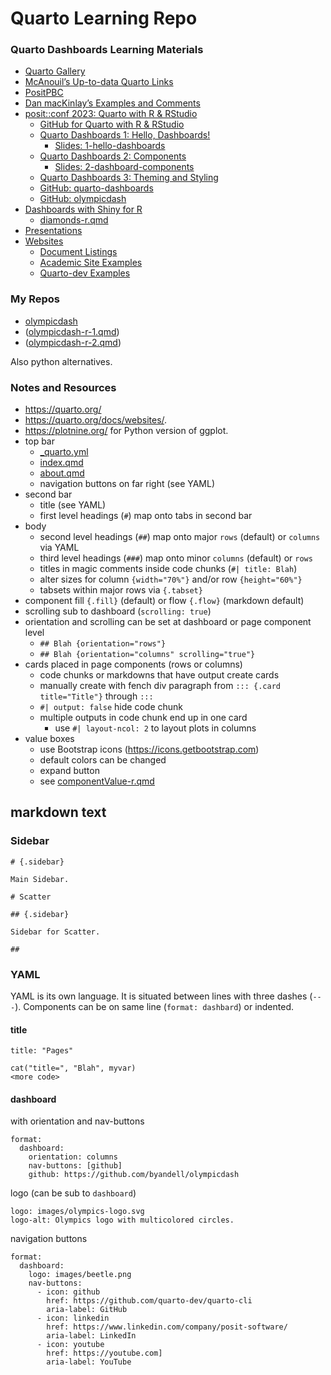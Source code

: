 # Quarto Learning Repo

### Quarto Dashboards Learning Materials

-   [Quarto Gallery](https://quarto.org/docs/gallery/)
-   [McAnouil’s Up-to-data Quarto Links](https://github.com/mcanouil/awesome-quarto)
-   [PositPBC](https://www.youtube.com/@PositPBC)
-   [Dan macKinlay’s Examples and Comments](https://danmackinlay.name/notebook/quarto_websites.html)
-   [posit::conf 2023: Quarto with R & RStudio](https://posit-conf-2023.github.io/quarto-r/)
    -   [GitHub for Quarto with R & RStudio](https://github.com/posit-conf-2023/quarto-r)
    -   [Quarto Dashboards 1: Hello, Dashboards!](https://www.youtube.com/watch?v=HW7QbqI4fH0)
        -   [Slides: 1-hello-dashboards](https://mine.quarto.pub/quarto-dashboards/1-hello-dashboards)
    -   [Quarto Dashboards 2: Components](https://www.youtube.com/watch?v=KdsQgwaY950)
        -   [Slides: 2-dashboard-components](https:///mine.quarto.pub/quarto-dashboards/2-dashboard-components)
    -   [Quarto Dashboards 3: Theming and Styling](https://www.youtube.com/watch?v=NigWSB-jG4Y)
    -   [GitHub: quarto-dashboards](https://github.com/mine-cetinkaya-rundel/quarto-dashboards)
    -   [GitHub: olympicdash](https://github.com/mine-cetinkaya-rundel/olympicdash)
-   [Dashboards with Shiny for R](https://quarto.org/docs/dashboards/interactivity/shiny-r.html)
    -   [diamonds-r.qmd](https://github.com/byandell/quarto/blob/main/diamonds-r.qmd)
-   [Presentations](https://quarto.org/docs/presentations/)
-   [Websites](https://quarto.org/docs/websites/)
    -   [Document Listings](https://quarto.org/docs/websites/website-listings.html)
    -   [Academic Site Examples](https://drganghe.github.io/quarto-academic-site-examples.html)
    -   [Quarto-dev Examples](https://github.com/quarto-dev/quarto-examples?tab=readme-ov-file)

### My Repos

-   [olympicdash](https://github.com/byandell/olympicdash)
-   ([olympicdash-r-1.qmd](https://github.com/byandell/olympicdash/blob/main/olympicdash-r-1.qmd))
-   ([olympicdash-r-2.qmd](https://github.com/byandell/olympicdash/blob/main/olympicdash-r-2.qmd))

Also python alternatives.

### Notes and Resources

-   <https://quarto.org/>
-   <https://quarto.org/docs/websites/>.
-   <https://plotnine.org/> for Python version of ggplot.
-   top bar
    -   [_quarto.yml](https://github.com/byandell/quarto/blob/main/_quarto.yml)
    -   [index.qmd](https://github.com/byandell/quarto/blob/main/index.qmd)
    -   [about.qmd](https://github.com/byandell/quarto/blob/main/about.qmd)
    -   navigation buttons on far right (see YAML)
-   second bar
    -   title (see YAML)
    -   first level headings (`#`) map onto tabs in second bar
-   body
    -   second level headings (`##`) map onto major `rows` (default) or `columns` via YAML
    -   third level headings (`###`) map onto minor `columns` (default) or `rows`
    -   titles in magic comments inside code chunks (`#| title: Blah`)
    -   alter sizes for column `{width="70%"}` and/or row `{height="60%"}`
    -   tabsets within major rows via `{.tabset}`
-   component fill `{.fill}` (default) or flow `{.flow}` (markdown default)
-   scrolling sub to dashboard (`scrolling: true`)
-   orientation and scrolling can be set at dashboard or page component level
    -   `## Blah {orientation="rows"}`
    -   `## Blah {orientation="columns" scrolling="true"}`
-   cards placed in page components (rows or columns)
    -   code chunks or markdowns that have output create cards
    -   manually create with fench div paragraph from `::: {.card title="Title"}` through `:::`
    -   `#| output: false` hide code chunk
    -   multiple outputs in code chunk end up in one card
        -   use `#| layout-ncol: 2` to layout plots in columns
-   value boxes
    -   use Bootstrap icons (<https://icons.getbootstrap.com>)
    -   default colors can be changed
    -   expand button
    -   see [componentValue-r.qmd](https://github.com/byandell/quarto/blob/main/componentValue-r.qmd)

## markdown text

### Sidebar

```         
# {.sidebar}

Main Sidebar.

# Scatter

## {.sidebar}

Sidebar for Scatter.

##
```

### YAML

YAML is its own language. It is situated between lines with three dashes (`---`). Components can be on same line (`format: dashbard`) or indented.

#### title

```         
title: "Pages"
```

```         
cat("title=", "Blah", myvar)
<more code>
```

#### dashboard

with orientation and nav-buttons

```         
format:
  dashboard:
    orientation: columns
    nav-buttons: [github]
    github: https://github.com/byandell/olympicdash
```

logo (can be sub to `dashboard`)

```         
logo: images/olympics-logo.svg
logo-alt: Olympics logo with multicolored circles.
```

navigation buttons

```         
format:
  dashboard:
    logo: images/beetle.png
    nav-buttons:
      - icon: github
        href: https://github.com/quarto-dev/quarto-cli
        aria-label: GitHub
      - icon: linkedin
        href: https://www.linkedin.com/company/posit-software/
        aria-label: LinkedIn
      - icon: youtube
        href: https://youtube.com]
        aria-label: YouTube
```
